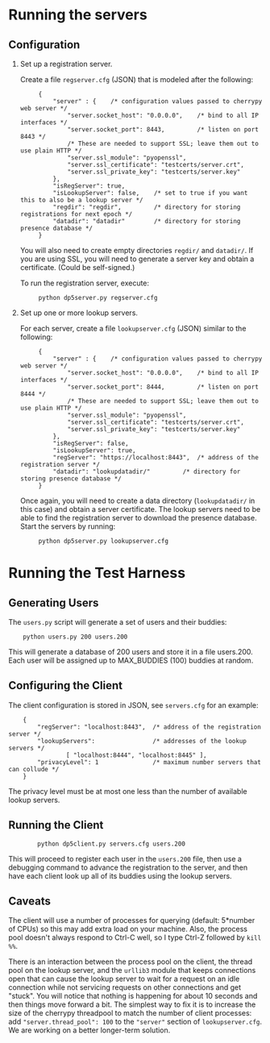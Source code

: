 Running the servers
===================

Configuration
------------- 

1. Set up a registration server.

	Create a file `regserver.cfg` (JSON) that is modeled after the following:

			{
				"server" : {	/* configuration values passed to cherrypy web server */
					"server.socket_host": "0.0.0.0", 	/* bind to all IP interfaces */
					"server.socket_port": 8443,			/* listen on port 8443 */
					/* These are needed to support SSL; leave them out to use plain HTTP */
					"server.ssl_module": "pyopenssl",
					"server.ssl_certificate": "testcerts/server.crt",
					"server.ssl_private_key": "testcerts/server.key"
				},
				"isRegServer": true,
				"isLookupServer": false, 	/* set to true if you want this to also be a lookup server */
				"regdir": "regdir", 		/* directory for storing registrations for next epoch */
				"datadir": "datadir"		/* directory for storing presence database */ 
			}                                                                            
			
    You will also need to create empty directories `regdir/` and `datadir/`. If you are using SSL, you will need to generate a server key and obtain a certificate. (Could be self-signed.)

	To run the registration server, execute:
	
			python dp5server.py regserver.cfg
			
2. Set up one or more lookup servers.

	For each server, create a file `lookupserver.cfg` (JSON) similar to the following:

			{
				"server" : {	/* configuration values passed to cherrypy web server */
					"server.socket_host": "0.0.0.0", 	/* bind to all IP interfaces */
					"server.socket_port": 8444,			/* listen on port 8444 */									
					/* These are needed to support SSL; leave them out to use plain HTTP */
					"server.ssl_module": "pyopenssl",
					"server.ssl_certificate": "testcerts/server.crt",
					"server.ssl_private_key": "testcerts/server.key"
				},
				"isRegServer": false,		
				"isLookupServer": true,
				"regServer": "https://localhost:8443", 	/* address of the registration server */
				"datadir": "lookupdatadir/"			/* directory for storing presence database */ 
			}                                   
			
    Once again, you will need to create a data directory (`lookupdatadir/` in this case) and obtain a server certificate. The lookup servers need to be able to find the registration server to download the presence database. Start the servers by running:

			python dp5server.py lookupserver.cfg
			
Running the Test Harness
========================

Generating Users
----------------

The `users.py` script will generate a set of users and their buddies:

		python users.py 200 users.200
		
This will generate a database of 200 users and store it in a file users.200. Each user will be assigned up to MAX_BUDDIES (100) buddies at random.

Configuring the Client
----------------------

The client configuration is stored in JSON, see `servers.cfg` for an example:

		{
			"regServer": "localhost:8443",  /* address of the registration server */
			"lookupServers":               	/* addresses of the lookup servers */            
					[ "localhost:8444", "localhost:8445" ], 
			"privacyLevel": 1				/* maximum number servers that can collude */
		}
		
The privacy level must be at most one less than the number of available lookup servers.

Running the Client
------------------           

			python dp5client.py servers.cfg users.200
			
This will proceed to register each user in the `users.200` file, then use a debugging command to advance the registration to the server, and then have each client look up all of its buddies using the lookup servers.

Caveats
-------

The client will use a number of processes for querying (default: 5*number of CPUs) so this may add extra load on your machine. Also, the process pool doesn't always respond to Ctrl-C well, so I type Ctrl-Z followed by `kill %%`.

There is an interaction between the process pool on the client, the thread pool on the lookup server, and the `urllib3` module that keeps connections open that can cause the lookup server to wait for a request on an idle connection while not servicing requests on other connections and get "stuck". You will notice that nothing is happening for about 10 seconds and then things move forward a bit. The simplest way to fix it is to increase the size of the cherrypy threadpool to match the number of client processes: add `"server.thread_pool": 100` to the `"server"` section of `lookupserver.cfg`. We are working on a better longer-term solution.